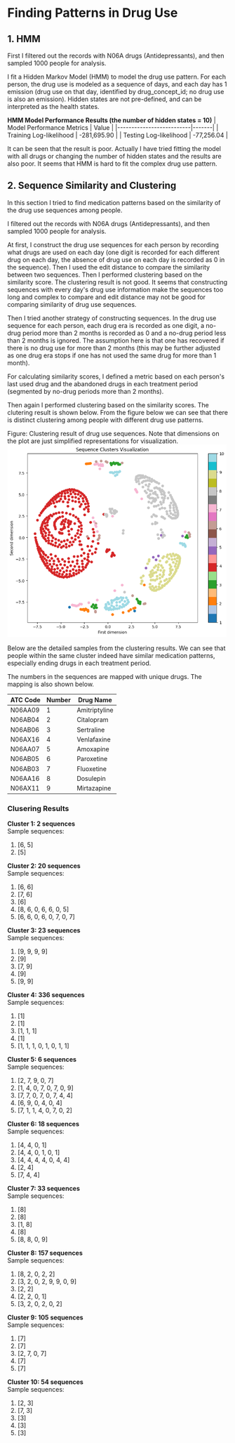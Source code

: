 # Finding Patterns in Drug Use

## 1. HMM

First I filtered out the records with N06A drugs (Antidepressants), and then sampled 1000 people for analysis.

I fit a Hidden Markov Model (HMM) to model the drug use pattern. For each person, the drug use is modeled as a sequence of days, and each day has 1 emission (drug use on that day, identified by drug_concept_id; no drug use is also an emission). Hidden states are not pre-defined, and can be interpreted as the health states. 

**HMM Model Performance Results (the number of hidden states = 10)**
| Model Performance Metrics | Value |
|--------------------------|-------|
| Training Log-likelihood  | -281,695.90 |
| Testing Log-likelihood   | -77,256.04 |

It can be seen that the result is poor. Actually I have tried fitting the model with all drugs or changing the number of hidden states and the results are also poor. It seems that HMM is hard to fit the complex drug use pattern.


## 2. Sequence Similarity and Clustering

In this section I tried to find medication patterns based on the similarity of the drug use sequences among people.

I filtered out the records with N06A drugs (Antidepressants), and then sampled 1000 people for analysis.

At first, I construct the drug use sequences for each person by recording what drugs are used on each day (one digit is recorded for each different drug on each day, the absence of drug use on each day is recorded as 0 in the sequence). Then I used the edit distance to compare the similarity between two sequences. Then I performed clustering based on the similarity score. The clustering result is not good. It seems that constructing sequences with every day's drug use information make the sequences too long and complex to compare and edit distance may not be good for comparing similarity of drug use sequences.

Then I tried another strategy of constructing sequences. In the drug use sequence for each person, each drug era is recorded as one digit, a no-drug period more than 2 months is recorded as 0 and a no-drug period less than 2 months is ignored. The assumption here is that one has recovered if there is no drug use for more than 2 months (this may be further adjusted as one drug era stops if one has not used the same drug for more than 1 month). 

For calculating similarity scores, I defined a metric based on each person's last used drug and the abandoned drugs in each treatment period (segmented by no-drug periods more than 2 months). 


Then again I performed clustering based on the similarity scores. The clutering result is shown below. From the figure below we can see that there is distinct clustering among people with different drug use patterns.

Figure: Clustering result of drug use sequences. Note that dimensions on the plot are just simplified representations for visualization.
<img src="../../figures/pattern_clustering/clusters.png" width="500" alt="Clustering result of drug use sequences">


Below are the detailed samples from the clustering results. We can see that people within the same cluster indeed have similar medication patterns, especially ending drugs in each treatment period.

The numbers in the sequences are mapped with unique drugs. The mapping is also shown below.

| ATC Code | Number | Drug Name |
|-----------|---------|-----------|
| N06AA09 | 1 | Amitriptyline |
| N06AB04 | 2 | Citalopram |
| N06AB06 | 3 | Sertraline |
| N06AX16 | 4 | Venlafaxine |
| N06AA07 | 5 | Amoxapine |
| N06AB05 | 6 | Paroxetine |
| N06AB03 | 7 | Fluoxetine |
| N06AA16 | 8 | Dosulepin |
| N06AX11 | 9 | Mirtazapine |

### Clusering Results

**Cluster 1: 2 sequences**<br> 
Sample sequences:
  1. [6, 5]
  2. [5]

**Cluster 2: 20 sequences**<br> 
Sample sequences:
  1. [6, 6]
  2. [7, 6]
  3. [6]
  4. [8, 6, 0, 6, 6, 0, 5]
  5. [6, 6, 0, 6, 0, 7, 0, 7]

**Cluster 3: 23 sequences**<br> 
Sample sequences:
  1. [9, 9, 9, 9]
  2. [9]
  3. [7, 9]
  4. [9]
  5. [9, 9]

**Cluster 4: 336 sequences**<br> 
Sample sequences:
  1. [1]
  2. [1]
  3. [1, 1, 1]
  4. [1]
  5. [1, 1, 1, 0, 1, 0, 1, 1]

**Cluster 5: 6 sequences**<br> 
Sample sequences:
  1. [2, 7, 9, 0, 7]
  2. [1, 4, 0, 7, 0, 7, 0, 9]
  3. [7, 7, 0, 7, 0, 7, 4, 4]
  4. [6, 9, 0, 4, 0, 4]
  5. [7, 1, 1, 4, 0, 7, 0, 2]

**Cluster 6: 18 sequences**<br> 
Sample sequences:
  1. [4, 4, 0, 1]
  2. [4, 4, 0, 1, 0, 1]
  3. [4, 4, 4, 4, 0, 4, 4]
  4. [2, 4]
  5. [7, 4, 4]

**Cluster 7: 33 sequences**<br> 
Sample sequences:
  1. [8]
  2. [8]
  3. [1, 8]
  4. [8]
  5. [8, 8, 0, 9]

**Cluster 8: 157 sequences**<br> 
Sample sequences:
  1. [8, 2, 0, 2, 2]
  2. [3, 2, 0, 2, 9, 9, 0, 9]
  3. [2, 2]
  4. [2, 2, 0, 1]
  5. [3, 2, 0, 2, 0, 2]

**Cluster 9: 105 sequences**<br> 
Sample sequences:
  1. [7]
  2. [7]
  3. [2, 7, 0, 7]
  4. [7]
  5. [7]

**Cluster 10: 54 sequences**<br> 
Sample sequences:
  1. [2, 3]
  2. [7, 3]
  3. [3]
  4. [3]
  5. [3]

